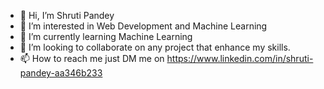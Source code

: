 - 👋 Hi, I’m Shruti Pandey 
- 👀 I’m interested in Web Development and Machine Learning 
- 🌱 I’m currently learning Machine Learning 
- 💞️ I’m looking to collaborate on any project that enhance my skills.
- 📫 How to reach me just DM me on https://www.linkedin.com/in/shruti-pandey-aa346b233

<!---
Tgsp31/Tgsp31 is a ✨ special ✨ repository because its `README.md` (this file) appears on your GitHub profile.
You can click the Preview link to take a look at your changes.
--->
